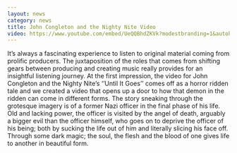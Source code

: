 ```yaml
---
layout: news
category: news
title: John Congleton and the Nighty Nite Video
video: https://www.youtube.com/embed/UeQQBhdZKVk?modestbranding=1&autohide=1&showinfo=0
---
```


It’s always a fascinating experience to listen to original material coming from prolific producers. The juxtaposition of the roles that comes from shifting gears between producing and creating music really provides for an insightful listening journey. At the first impression, the video for John Congleton and the Nighty Nite’s ‘’Until It Goes’’ comes off as a horror ridden tale and we created a video that opens up a door to how that demon in the ridden can come in different forms. The story sneaking through the grotesque imagery is of a former Nazi officer in the final phase of his life. Old and lacking power, the officer is visited by the angel of death, arguably a bigger evil than the officer himself, who goes on to deprive the officer of his being; both by sucking the life out of him and literally slicing his face off. Through some dark magic; the soul, the flesh and the blood of one gives life to another in beautiful form.
